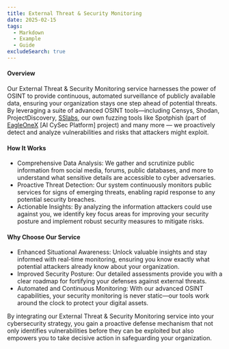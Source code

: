 ```yaml
---
title: External Threat & Security Monitoring
date: 2025-02-15
tags:
  - Markdown
  - Example
  - Guide
excludeSearch: true
---
```


#### Overview

Our External Threat & Security Monitoring service harnesses the power of OSINT to provide continuous, automated surveillance of publicly available data, ensuring your organization stays one step ahead of potential threats. By leveraging a suite of advanced OSINT tools—including Censys, Shodan, ProjectDiscovery, [SSlabs](https://github.com/matusso/libssllabs), our own fuzzing tools like Spotphish (part of [EagleOneX](/eox) [AI CySec Platform] project) and many more — we proactively detect and analyze vulnerabilities and risks that attackers might exploit.

#### How It Works
- Comprehensive Data Analysis: We gather and scrutinize public information from social media, forums, public databases, and more to understand what sensitive details are accessible to cyber adversaries.
- Proactive Threat Detection: Our system continuously monitors public services for signs of emerging threats, enabling rapid response to any potential security breaches.
- Actionable Insights: By analyzing the information attackers could use against you, we identify key focus areas for improving your security posture and implement robust security measures to mitigate risks.

#### Why Choose Our Service
- Enhanced Situational Awareness: Unlock valuable insights and stay informed with real-time monitoring, ensuring you know exactly what potential attackers already know about your organization.
- Improved Security Posture: Our detailed assessments provide you with a clear roadmap for fortifying your defenses against external threats.
- Automated and Continuous Monitoring: With our advanced OSINT capabilities, your security monitoring is never static—our tools work around the clock to protect your digital assets.

By integrating our External Threat & Security Monitoring service into your cybersecurity strategy, you gain a proactive defense mechanism that not only identifies vulnerabilities before they can be exploited but also empowers you to take decisive action in safeguarding your organization.